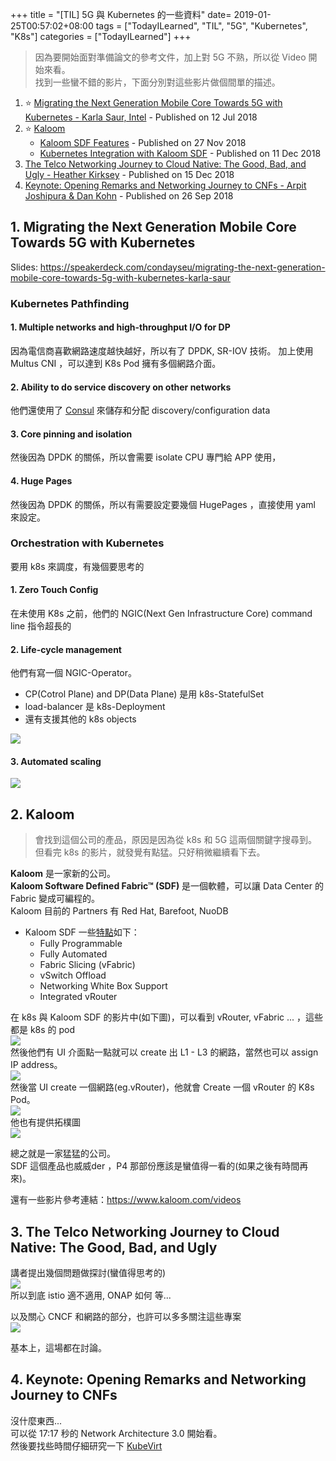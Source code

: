 +++
title = "[TIL] 5G 與 Kubernetes 的一些資料"
date= 2019-01-25T00:57:02+08:00
tags = ["TodayILearned", "TIL", "5G", "Kubernetes", "K8s"]
categories = ["TodayILearned"]
+++

> 因為要開始面對準備論文的參考文件，加上對 5G 不熟，所以從 Video 開始來看。  
> 找到一些蠻不錯的影片，下面分別對這些影片做個間單的描述。

1. ⭐ [Migrating the Next Generation Mobile Core Towards 5G with Kubernetes - Karla Saur, Intel](https://youtu.be/uf7GuK-dZb0) - Published on 12 Jul 2018
2. ⭐ [Kaloom](https://www.kaloom.com/)
    - [Kaloom SDF Features](https://youtu.be/8Zf6QN_9QSE) - Published on 27 Nov 2018
    - [Kubernetes Integration with Kaloom SDF](https://youtu.be/lyzZ8aJ3bhQ) - Published on 11 Dec 2018
3. [The Telco Networking Journey to Cloud Native: The Good, Bad, and Ugly - Heather Kirksey](https://youtu.be/BkH83WuO2KQ) - Published on 15 Dec 2018
4. [Keynote: Opening Remarks and Networking Journey to CNFs - Arpit Joshipura & Dan Kohn](https://youtu.be/l6MkKnvkyro) - Published on 26 Sep 2018

## 1. Migrating the Next Generation Mobile Core Towards 5G with Kubernetes

Slides: https://speakerdeck.com/condayseu/migrating-the-next-generation-mobile-core-towards-5g-with-kubernetes-karla-saur  


### Kubernetes Pathfinding
#### 1. Multiple networks and high-throughput I/O for DP

因為電信商喜歡網路速度越快越好，所以有了 DPDK, SR-IOV 技術。
加上使用 Multus CNI ，可以達到 K8s Pod 擁有多個網路介面。

#### 2. Ability to do service discovery on other networks

他們還使用了 [Consul](https://www.consul.io/) 來儲存和分配 discovery/configuration data

#### 3. Core pinning and isolation

然後因為 DPDK 的關係，所以會需要 isolate CPU 專門給 APP 使用，

#### 4. Huge Pages

然後因為 DPDK 的關係，所以有需要設定要幾個 HugePages ，直接使用 yaml 來設定。

### Orchestration with Kubernetes

要用 k8s 來調度，有幾個要思考的

#### 1. Zero Touch Config

在未使用 K8s 之前，他們的 NGIC(Next Gen Infrastructure Core) command line 指令超長的

#### 2. Life-cycle management

他們有寫一個 NGIC-Operator。  

- CP(Cotrol Plane) and DP(Data Plane) 是用 k8s-StatefulSet
- load-balancer 是 k8s-Deployment
- 還有支援其他的 k8s objects

![](https://i.imgur.com/P534VL9.png)

#### 3. Automated scaling

![](https://i.imgur.com/XpXvzja.png)


## 2. Kaloom

> 會找到這個公司的產品，原因是因為從 k8s 和 5G 這兩個關鍵字搜尋到。但看完 k8s 的影片，就發覺有點猛。只好稍微繼續看下去。  

**Kaloom** 是一家新的公司。  
**Kaloom Software Defined Fabric™ (SDF)** 是一個軟體，可以讓 Data Center 的 Fabric 變成可編程的。  
Kaloom 目前的 Partners 有 Red Hat, Barefoot, NuoDB  

- Kaloom SDF 一些[特點](https://www.kaloom.com/products)如下：
    - Fully Programmable
    - Fully Automated
    - Fabric Slicing (vFabric)
    - vSwitch Offload
    - Networking White Box Support
    - Integrated vRouter

在 k8s 與 Kaloom SDF 的影片中(如下圖)，可以看到 vRouter, vFabric ... ，這些都是 k8s 的 pod  
![](https://i.imgur.com/LtgJ43N.png)  
然後他們有 UI 介面點一點就可以 create 出 L1 - L3 的網路，當然也可以 assign IP address。  
![](https://i.imgur.com/7eDyJdh.png)  
然後當 UI create 一個網路(eg.vRouter)，他就會 Create 一個 vRouter 的 K8s Pod。  
![](https://i.imgur.com/oFQK6dB.png)  
他也有提供拓樸圖  
![](https://i.imgur.com/bLAoB0i.png)  
  
總之就是一家猛猛的公司。  
SDF 這個產品也威威der ，P4 那部份應該是蠻值得一看的(如果之後有時間再來)。  
  
還有一些影片參考連結：https://www.kaloom.com/videos  
  
## 3. The Telco Networking Journey to Cloud Native: The Good, Bad, and Ugly

講者提出幾個問題做探討(蠻值得思考的)  
![](https://i.imgur.com/BuZ95hr.png)  
所以到底 istio 適不適用, ONAP 如何 等...  

以及關心 CNCF 和網路的部分，也許可以多多關注這些專案  
![](https://i.imgur.com/J1QuT9G.png)  

基本上，這場都在討論。  

## 4. Keynote: Opening Remarks and Networking Journey to CNFs

沒什麼東西...   
可以從 17:17 秒的 Network Architecture 3.0 開始看。  
然後要找些時間仔細研究一下 [KubeVirt](https://github.com/kubevirt/kubevirt)  

